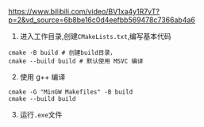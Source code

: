 
https://www.bilibili.com/video/BV1xa4y1R7vT?p=2&vd_source=6b8be16c0d4eefbb569478c7366ab4a6

1. 进入工作目录,创建`CMakeLists.txt`,编写基本代码
```
cmake -B build # 创建build目录，
cmake --build build # 默认使用 MSVC 编译
```

2. 使用 g++ 编译
```
cmake -G "MinGW Makefiles" -B build
cmake --build build
```
3. 运行`.exe`文件
